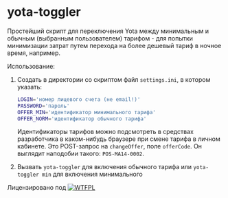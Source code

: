 yota-toggler
============

Простейший скрипт для переключения Yota между минимальным и обычным (выбранным
пользователем) тарифом - для попытки минимизации затрат путем перехода на
более дешевый тариф в ночное время, например.

Использование:

1. Создать в директории со скриптом файл `settings.ini`, в котором указать:

    ```bash
    LOGIN='номер лицевого счета (не email!)'
    PASSWORD='пароль'
    OFFER_MIN='идентификатор минимального тарифа'
    OFFER_NORM='идентификатор обычного тарифа'
    ```

   Идентификаторы тарифов можно подсмотреть в средствах разработчика в
   каком-нибудь браузере при смене тарифа в личном кабинете. Это POST-запрос на
   `changeOffer`, поле `offerCode`. Он выглядит наподобии такого:
   `POS-MA14-0002`.

2. Вызвать `yota-toggler` для включения обычного тарифа или `yota-toggler min`
   для включения минимального



Лицензировано под [![WTFPL](http://www.wtfpl.net/wp-content/uploads/2012/12/wtfpl-badge-4.png)](http://www.wtfpl.net/)
